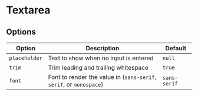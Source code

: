 # Textarea

## Options

| Option        | Description                                                         | Default      |
| ------------- | ------------------------------------------------------------------- | ------------ |
| `placeholder` | Text to show when no input is entered                               | `null`       |
| `trim`        | Trim leading and trailing whitespace                                | `true`       |
| `font`        | Font to render the value in (`sans-serif`, `serif`, or `monospace`) | `sans-serif` |

